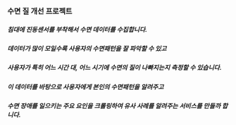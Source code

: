 ### 수면 질 개선 프로젝트 


<h5>침대에 진동센서를 부착해서 수면 데이터를 수집합니다.</h5>
<h5>데이터가 많이 모일수록 사용자의 수면패턴을 잘 파악할 수 있고</h5>
<h5>사용자가 특히 어느 시간 대, 어느 시기에 수면의 질이 나빠지는지 측정할 수 있습니다.</h5>
<h5>이 데이터를 바탕으로 사용자에게 본인의 수면패턴을 알려주고 </h5>
<h5>수면 장애를 일으키는 주요 요인을 크롤링하여 유사 사례를 알려주는 서비스를 만들까 합니다.</h5>
